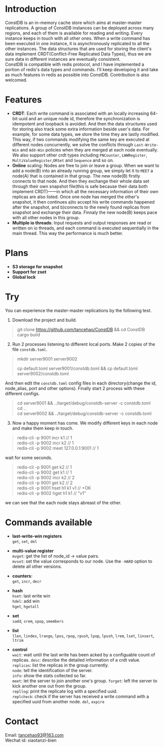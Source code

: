 # Introduction
ConstDB is an in-memory cache store which aims at master-master replications. A group of ConstDB instances can be deployed across many regions, and each of them is available for
reading and writing. Every instance keeps in touch with all other ones. When a write command has been executed in one instance, it is asynchronously replicated to all the other instances. The data structures that are used for storing the client's data implement CRDT(Conflict-Free Replicated Data Types), thus we are sure data in different instances are eventually consistent.  
ConstDB is compatible with redis protocol, and I have implemented a portion of redis's data types and commands. I'll keep developing it and take as much features in redis as possible into ConstDB. Contribution is also welcomed.

# Features
* **CRDT**: Each write command is associated with an locally increasing 64-bit uuid and an unique node id, therefore the synchronization is idempotent and loopback is avoided. And then the data structures used for storing also track some extra information beside user's data. For example, for some data types, we store the time they are lastly modified. This way, if two commands modifying the same key are executed at different nodes concurrently, we solve the conflicts through `Last-Write-Win` and `Add-Win` policies when they are merged at each node eventually. We also support other crdt types including `PNCounter`, `LWWRegister`, `MultiValueRegister`,`ORSet` and `Sequence` and so on.
* **Online** scaling: Nodes are free to join or leave a group. When we want to add a node(B) into an already running group, we simply let it to `MEET` a node(A) that is contained in that group. The new node(B) firstly connects to that node. And then they exchange their whole data set through their own snapshot file(this is safe because their data both implement CRDT)——in which all the necessary information of their own replicas are also listed. Once one node has merged the other's snapshot, it then continues a)to accept his write commands happened after the snapshot, and b)connects to the newly found replicas from snapshot and exchange their data. Finnaly the new node(B) keeps pace with all other nodes in this group.
* **Multiple io threads**: Input requests and output responses are read or written on io threads, and each command is executed sequentially in the main thread. This way the performance is much better.

# Plans

* **S3 storage for snapshot**
* **Support for zset**  
* **Global lock**


# Try
You can experience the master-master replications by the following test.
1. Download the project and build.
> git clone https://github.com/tancehao/ConstDB && cd ConstDB  
> cargo build
 
2. Run 2 processes listening to different local ports. Make 2 copies of the file `constdb.toml`.
> mkdir server9001 server9002</p>
> cp default.toml server9001/constdb.toml && cp default.toml server9002/constdb.toml  

And then edit the `constdb.toml` config files in each directory(change the id, node_alias, port and other options).
Finally start 2 process with these different configs.
> cd server9001 && ../target/debug/constdb-server -c constdb.toml  
> cd ..  
> cd server9002 && ../target/debug/constdb-server -c constdb.toml

3. Now a happy moment has come. We modify different keys in each node and make them keep in touch.
> redis-cli -p 9001 incr k1             // 1  
> redis-cli -p 9002 incr k2             // 1  
> redis-cli -p 9002 meet 127.0.0.1:9001 //  1

wait for some seconds.
> redis-cli -p 9001 get k2          // 1  
> redis-cli -p 9002 get k1          // 1  
> redis-cli -p 9002 incr k2         // 2  
> redis-cli -p 9001 get k2          // 2  
> redis-cli -p 9001 hset h1 k1 v1   // +OK  
> redis-cli -p 9002 hget h1 k1      // "v1"

we can see that the each node stays abreast of the other.

# Commands available
- **last-write-win registers**  
    `get`, `set`, `del`  

- **multi-value register**  
    `mvget`: get the list of node_id -> value pairs.  
    `mvset`: set the value corresponds to our node. Use the `-HARD` option to delete all other versions. 

- **counters**:  
    `get`, `incr`, `decr`  

- **hash**  
    `hset`: last write win  
    `hdel`: add win  
    `hget`, `hgetall`  

- **set**  
    `sadd`, `srem`, `spop`, `smembers`  

- **list**  
    `llen`, `lindex`, `lrange`, `lpos`, `rpop`, `rpush`, `lpop`, `lpush`, `lrem`, `lset`, `linsert`, `ltrim`  

- **control**  
    `wait`: wait until the last write has been acked by a configuable count of replicas.
	`desc`: describe the detailed information of a crdt value.  
    `replicas`: list the replicas in the group currently.  
    `node`: tell the identification of the server.  
    `info`: show the stats collected so far.  
    `meet`: let the server to join another one's group.
    `forget`: left the server to kick another one out from the group.  
    `repllog`: print the replicate log with a specified uuid.  
    `replcheck`: check if the server has received a write command with a specified uuid from another node.
	`del`, `expire` 
	

# Contact
Email: tancehao93@163.com  
Wechat id: xiaotanzi-bien  
